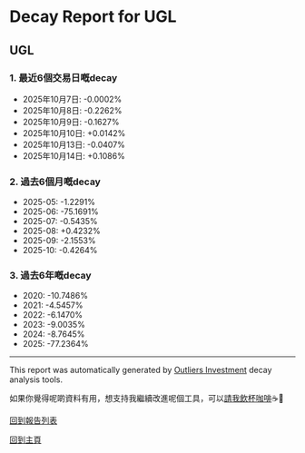 # Decay Report for UGL

## UGL

### 1. 最近6個交易日嘅decay

- 2025年10月7日: -0.0002%
- 2025年10月8日: -0.2262%
- 2025年10月9日: -0.1627%
- 2025年10月10日: +0.0142%
- 2025年10月13日: -0.0407%
- 2025年10月14日: +0.1086%

### 2. 過去6個月嘅decay

- 2025-05: -1.2291%
- 2025-06: -75.1691%
- 2025-07: -0.5435%
- 2025-08: +0.4232%
- 2025-09: -2.1553%
- 2025-10: -0.4264%

### 3. 過去6年嘅decay

- 2020: -10.7486%
- 2021: -4.5457%
- 2022: -6.1470%
- 2023: -9.0035%
- 2024: -8.7645%
- 2025: -77.2364%

------------------------------
This report was automatically generated by [Outliers Investment](https://outliersecon.github.io/Outliers-Investment/) decay analysis tools.

如果你覺得呢啲資料有用，想支持我繼續改進呢個工具，可以[請我飲杯咖啡](https://buymeacoffee.com/outliersecon)☕🙏

[回到報告列表](https://outliersecon.github.io/Outliers-Investment/reports/reports_public)

[回到主頁](https://outliersecon.github.io/Outliers-Investment/)